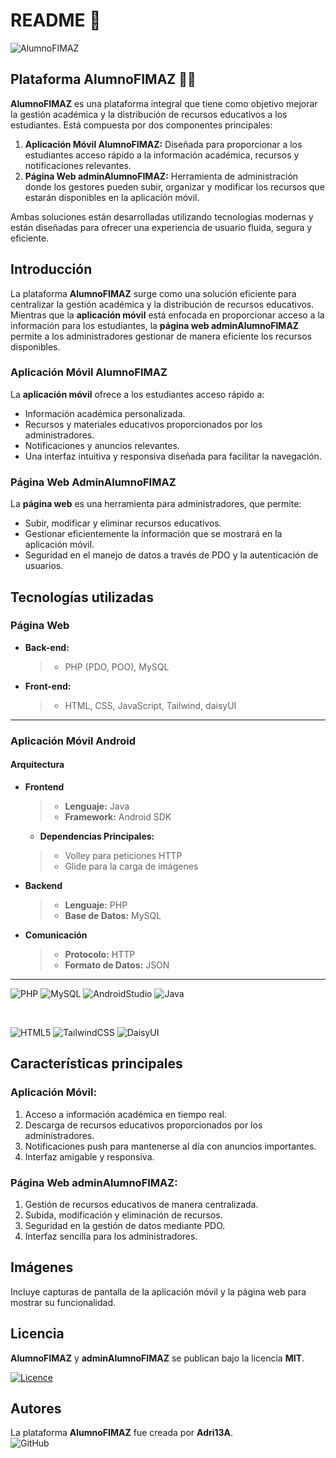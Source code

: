 # **README 📖**

![AlumnoFIMAZ](https://github.com/user-attachments/assets/79cf548b-86a0-4d03-8b2b-14b51a54b081)

## **Plataforma AlumnoFIMAZ ✍🏻**

**AlumnoFIMAZ** es una plataforma integral que tiene como objetivo mejorar la gestión académica y la distribución de recursos educativos a los estudiantes. Está compuesta por dos componentes principales:

1. **Aplicación Móvil AlumnoFIMAZ:** Diseñada para proporcionar a los estudiantes acceso rápido a la información académica, recursos y notificaciones relevantes.
2. **Página Web adminAlumnoFIMAZ:** Herramienta de administración donde los gestores pueden subir, organizar y modificar los recursos que estarán disponibles en la aplicación móvil.

Ambas soluciones están desarrolladas utilizando tecnologías modernas y están diseñadas para ofrecer una experiencia de usuario fluida, segura y eficiente.

## **Introducción**

La plataforma **AlumnoFIMAZ** surge como una solución eficiente para centralizar la gestión académica y la distribución de recursos educativos. Mientras que la **aplicación móvil** está enfocada en proporcionar acceso a la información para los estudiantes, la **página web adminAlumnoFIMAZ** permite a los administradores gestionar de manera eficiente los recursos disponibles.

### **Aplicación Móvil AlumnoFIMAZ**

La **aplicación móvil** ofrece a los estudiantes acceso rápido a:
- Información académica personalizada.
- Recursos y materiales educativos proporcionados por los administradores.
- Notificaciones y anuncios relevantes.
- Una interfaz intuitiva y responsiva diseñada para facilitar la navegación.

### **Página Web AdminAlumnoFIMAZ**

La **página web** es una herramienta para administradores, que permite:
- Subir, modificar y eliminar recursos educativos.
- Gestionar eficientemente la información que se mostrará en la aplicación móvil.
- Seguridad en el manejo de datos a través de PDO y la autenticación de usuarios.

## **Tecnologías utilizadas** 

### **Página Web**
- **Back-end:**
  > - PHP (PDO, POO), MySQL

- **Front-end:**
  > - HTML, CSS, JavaScript, Tailwind, daisyUI

<hr>

### **Aplicación Móvil Android**

#### **Arquitectura**

- **Frontend**
  > - **Lenguaje:** Java
  > - **Framework:** Android SDK
  - **Dependencias Principales:**
  >  - Volley para peticiones HTTP
  >  - Glide para la carga de imágenes
  
- **Backend**
  > - **Lenguaje:** PHP
  > - **Base de Datos:** MySQL
  
- **Comunicación**
  > - **Protocolo:** HTTP
  > - **Formato de Datos:** JSON

<hr>

![PHP](https://img.shields.io/badge/php-%23777BB4.svg?style=for-the-badge&logo=php&logoColor=white)
![MySQL](https://img.shields.io/badge/mysql-4479A1.svg?style=for-the-badge&logo=mysql&logoColor=white)
![AndroidStudio](https://img.shields.io/badge/Android_Studio-3DDC84?style=for-the-badge&logo=android-studio&logoColor=white)
![Java](https://img.shields.io/badge/java-%23ED8B00.svg?style=for-the-badge&logo=openjdk&logoColor=white)

<br>

![HTML5](https://img.shields.io/badge/html5-%23E34F26.svg?style=for-the-badge&logo=html5&logoColor=white)
![TailwindCSS](https://img.shields.io/badge/tailwindcss-%2338B2AC.svg?style=for-the-badge&logo=tailwind-css&logoColor=white)
![DaisyUI](https://img.shields.io/badge/daisyui-5A0EF8?style=for-the-badge&logo=daisyui&logoColor=white)

## **Características principales**

### **Aplicación Móvil:**
1. Acceso a información académica en tiempo real.
2. Descarga de recursos educativos proporcionados por los administradores.
3. Notificaciones push para mantenerse al día con anuncios importantes.
4. Interfaz amigable y responsiva.

### **Página Web adminAlumnoFIMAZ:**
1. Gestión de recursos educativos de manera centralizada.
2. Subida, modificación y eliminación de recursos.
3. Seguridad en la gestión de datos mediante PDO.
4. Interfaz sencilla para los administradores.

## **Imágenes**

Incluye capturas de pantalla de la aplicación móvil y la página web para mostrar su funcionalidad.

## **Licencia**

**AlumnoFIMAZ** y **adminAlumnoFIMAZ** se publican bajo la licencia **MIT**.

[![Licence](https://img.shields.io/github/license/Ileriayo/markdown-badges?style=for-the-badge)](./LICENSE)

## **Autores**

La plataforma **AlumnoFIMAZ** fue creada por **Adri13A**.  
![GitHub](https://img.shields.io/badge/github-%23121011.svg?style=for-the-badge&logo=github&logoColor=white)
